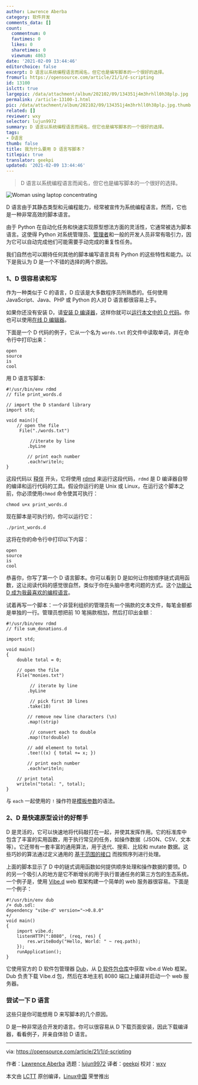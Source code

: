 ```yaml
---
author: Lawrence Aberba
category: 软件开发
comments_data: []
count:
  commentnum: 0
  favtimes: 0
  likes: 0
  sharetimes: 0
  viewnum: 4863
date: '2021-02-09 13:44:46'
editorchoice: false
excerpt: D 语言以系统编程语言而闻名，但它也是编写脚本的一个很好的选择。
fromurl: https://opensource.com/article/21/1/d-scripting
id: 13100
islctt: true
largepic: /data/attachment/album/202102/09/134351j4m3hrhll0h38plp.jpg
permalink: /article-13100-1.html
pic: /data/attachment/album/202102/09/134351j4m3hrhll0h38plp.jpg.thumb.jpg
related: []
reviewer: wxy
selector: lujun9972
summary: D 语言以系统编程语言而闻名，但它也是编写脚本的一个很好的选择。
tags:
- D语言
thumb: false
title: 我为什么要用 D 语言写脚本？
titlepic: true
translator: geekpi
updated: '2021-02-09 13:44:46'
---
```



> 
> D 语言以系统编程语言而闻名，但它也是编写脚本的一个很好的选择。
> 
> 
> 


![](/data/attachment/album/202102/09/134351j4m3hrhll0h38plp.jpg "Woman using laptop concentrating")


D 语言由于其静态类型和元编程能力，经常被宣传为系统编程语言。然而，它也是一种非常高效的脚本语言。


由于 Python 在自动化任务和快速实现原型想法方面的灵活性，它通常被选为脚本语言。这使得 Python 对系统管理员、[管理者](https://opensource.com/article/20/3/automating-community-management-python)和一般的开发人员非常有吸引力，因为它可以自动完成他们可能需要手动完成的重复性任务。


我们自然也可以期待任何其他的脚本编写语言具有 Python 的这些特性和能力。以下是我认为 D 是一个不错的选择的两个原因。


### 1、D 很容易读和写


作为一种类似于 C 的语言，D 应该是大多数程序员所熟悉的。任何使用 JavaScript、Java、PHP 或 Python 的人对 D 语言都很容易上手。


如果你还没有安装 D，请[安装 D 编译器](https://tour.dlang.org/tour/en/welcome/install-d-locally)，这样你就可以[运行本文中的 D 代码](https://tour.dlang.org/tour/en/welcome/run-d-program-locally)。你也可以使用[在线 D 编辑器](https://run.dlang.io/)。


下面是一个 D 代码的例子，它从一个名为 `words.txt` 的文件中读取单词，并在命令行中打印出来：



```
open
source
is
cool

```

用 D 语言写脚本:



```
#!/usr/bin/env rdmd
// file print_words.d

// import the D standard library
import std;

void main(){
    // open the file
     File("./words.txt")

         //iterate by line
        .byLine

        // print each number
        .each!writeln;
}

```

这段代码以 [释伴](https://en.wikipedia.org/wiki/Shebang_(Unix)) 开头，它将使用 [rdmd](https://dlang.org/rdmd.html) 来运行这段代码，`rdmd` 是 D 编译器自带的编译和运行代码的工具。假设你运行的是 Unix 或 Linux，在运行这个脚本之前，你必须使用`chmod` 命令使其可执行：



```
chmod u+x print_words.d

```

现在脚本是可执行的，你可以运行它：



```
./print_words.d

```

这将在你的命令行中打印以下内容：



```
open
source
is
cool

```

恭喜你，你写了第一个 D 语言脚本。你可以看到 D 是如何让你按顺序链式调用函数，这让阅读代码的感觉很自然，类似于你在头脑中思考问题的方式。这个[功能让 D 成为我最喜欢的编程语言](https://opensource.com/article/20/7/d-programming)。


试着再写一个脚本：一个非营利组织的管理员有一个捐款的文本文件，每笔金额都是单独的一行。管理员想把前 10 笔捐款相加，然后打印出金额：



```
#!/usr/bin/env rdmd
// file sum_donations.d

import std;

void main()
{
    double total = 0;

    // open the file
    File("monies.txt")

         // iterate by line
        .byLine

         // pick first 10 lines
        .take(10)

        // remove new line characters (\n)
        .map!(strip)

         // convert each to double
        .map!(to!double)

        // add element to total
        .tee!((x) { total += x; })

        // print each number
        .each!writeln;

    // print total
    writeln("total: ", total);
}

```

与 `each` 一起使用的 `!` 操作符是[模板参数](http://ddili.org/ders/d.en/templates.html)的语法。


### 2、D 是快速原型设计的好帮手


D 是灵活的，它可以快速地将代码敲打在一起，并使其发挥作用。它的标准库中包含了丰富的实用函数，用于执行常见的任务，如操作数据（JSON、CSV、文本等）。它还带有一套丰富的通用算法，用于迭代、搜索、比较和 mutate 数据。这些巧妙的算法通过定义通用的 [基于范围的接口](http://ddili.org/ders/d.en/ranges.html) 而按照序列进行处理。


上面的脚本显示了 D 中的链式调用函数如何提供顺序处理和操作数据的要领。D 的另一个吸引人的地方是它不断增长的用于执行普通任务的第三方包的生态系统。一个例子是，使用 [Vibe.d](https://vibed.org) web 框架构建一个简单的 web 服务器很容易。下面是一个例子：



```
#!/usr/bin/env dub
/+ dub.sdl:
dependency "vibe-d" version="~>0.8.0"
+/
void main()
{
    import vibe.d;
    listenHTTP(":8080", (req, res) {
        res.writeBody("Hello, World: " ~ req.path);
    });
    runApplication();
}

```

它使用官方的 D 软件包管理器 [Dub](https://dub.pm/getting_started)，从 [D 软件包仓库](https://code.dlang.org)中获取 vibe.d Web 框架。Dub 负责下载 Vibe.d 包，然后在本地主机 8080 端口上编译并启动一个 web 服务器。


### 尝试一下 D 语言


这些只是你可能想用 D 来写脚本的几个原因。


D 是一种非常适合开发的语言。你可以很容易从 D 下载页面安装，因此下载编译器，看看例子，并亲自体验 D 语言。




---


via: <https://opensource.com/article/21/1/d-scripting>


作者：[Lawrence Aberba](https://opensource.com/users/aberba) 选题：[lujun9972](https://github.com/lujun9972) 译者：[geekpi](https://github.com/geekpi) 校对：[wxy](https://github.com/wxy)


本文由 [LCTT](https://github.com/LCTT/TranslateProject) 原创编译，[Linux中国](https://linux.cn/) 荣誉推出